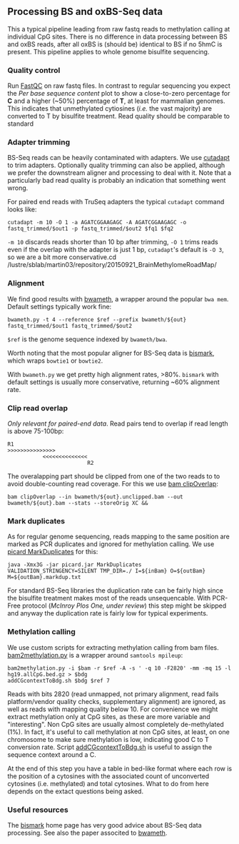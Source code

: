## Processing BS and oxBS-Seq data

This a typical pipeline leading from raw fastq reads to methylation calling at individual CpG sites. There is no difference in data
processing between BS and oxBS reads, after all oxBS is (should be) identical to BS if no 5hmC is present. This pipeline applies to
whole genome bisulfite sequencing.

### Quality control

Run [FastQC](http://www.bioinformatics.babraham.ac.uk/projects/fastqc/) on raw fastq files. In contrast to regular sequencing
you expect the *Per base sequence content* plot to show a close-to-zero percentage for **C** and a higher (~50%) percentage of **T**, at least
for mammalian genomes. This indicates that unmethylated cytiosines (_i.e._ the vast majority) are converted to T by bisulfite
treatment. Read quality should be comparable to standard 

### Adapter trimming

BS-Seq reads can be heavily contaminated with adapters. We use [cutadapt](http://cutadapt.readthedocs.org/en/stable/guide.html) to trim adapters. Optionally quality trimming can also be applied,
although we prefer the downstream aligner and processing to deal with it. Note that a particularly bad read quality is probably an indication that something went wrong.

For paired end reads with TruSeq adapters the typical `cutadapt` command looks like:

```
cutadapt -m 10 -O 1 -a AGATCGGAAGAGC -A AGATCGGAAGAGC -o fastq_trimmed/$out1 -p fastq_trimmed/$out2 $fq1 $fq2
```

`-m 10` discards reads shorter than 10 bp after trimming, `-O 1` trims reads even if the overlap with the adapter is just 1 bp, `cutadapt`'s default
is `-O 3`, so we are a bit more conservative.cd /lustre/sblab/martin03/repository/20150921_BrainMethylomeRoadMap/

### Alignment

We find good results with [bwameth](https://github.com/brentp/bwa-meth), a wrapper around the popular `bwa mem`. Default settings typically work fine:

```
bwameth.py -t 4 --reference $ref --prefix bwameth/${out} fastq_trimmed/$out1 fastq_trimmed/$out2
```

`$ref` is the genome sequence indexed by `bwameth/bwa`.

Worth noting that the most popular aligner for BS-Seq data is [bismark](http://www.bioinformatics.babraham.ac.uk/projects/bismark/), which wraps `bowtie1` or `bowtie2`.

With `bwameth.py` we get pretty high alignment rates, >80%. `bismark` with default settings is usually more conservative, returning ~60% alignment rate.

### Clip read overlap

*Only relevant for paired-end data*. Read pairs tend to overlap if read length is above 75-100bp:

```
R1
>>>>>>>>>>>>>>>
           <<<<<<<<<<<<<<
                         R2
```

The overalapping part should be clipped from one of the two reads to to avoid double-counting read coverage. For this we use
[bam clipOverlap](http://genome.sph.umich.edu/wiki/BamUtil:_clipOverlap):

```
bam clipOverlap --in bwameth/${out}.unclipped.bam --out bwameth/${out}.bam --stats --storeOrig XC &&
```

### Mark duplicates

As for regular genome sequencing, reads mapping to the same position are marked as PCR duplicates and ignored for methylation calling. We use [picard MarkDuplicates](https://broadinstitute.github.io/picard/command-line-overview.html) for this:

```
java -Xmx3G -jar picard.jar MarkDuplicates VALIDATION_STRINGENCY=SILENT TMP_DIR=./ I=${inBam} O=${outBam} M=${outBam}.markdup.txt
```

For standard BS-Seq libraries the duplication rate can be fairly high since the bisulfite treatment makes most of the reads unsequencable.
With PCR-Free protocol (*McInroy Plos One, under review*) this step might be skipped and anyway the duplication rate is fairly low for typical experiments.

### Methylation calling

We use custom scripts for extracting methylation calling from bam files. [bam2methylation.py](https://github.com/dariober/bioinformatics-cafe/blob/master/bam2methylation.py)
is a wrapper around `samtools mpileup`:

```
bam2methylation.py -i $bam -r $ref -A -s ' -q 10 -F2820' -mm -mq 15 -l hg19.allCpG.bed.gz > $bdg
addCGcontextToBdg.sh $bdg $ref 7 
```

Reads with bits 2820 (read unmapped, not primary alignment, read fails platform/vendor quality checks, supplementary alignment) are ignored, as well as reads
with mapping quality below 10. For convenience we might extract methylation only at CpG sites, as these are more variable and "interesting". Non CpG sites are usually
almost completely de-methylated (1%). In fact, it's useful to call methylation at non CpG sites, at least, on one chromosome to make sure methylation is low, indicating
good C to T conversion rate. Script [addCGcontextToBdg.sh](https://github.com/dariober/bioinformatics-cafe/blob/master/addCGcontextToBdg.sh) is useful to assign
the sequence context around a C. 

At the end of this step you have a table in bed-like format where each row is the position of a cytosines with the associated count of unconverted cytosines (i.e. methylated) and total cytosines.
What to do from here depends on the extact questions being asked.

### Useful resources

The [bismark](http://www.bioinformatics.babraham.ac.uk/projects/bismark/) home page has very good advice about BS-Seq data processing. See also the paper associted to [bwameth](http://arxiv.org/abs/1401.1129).
